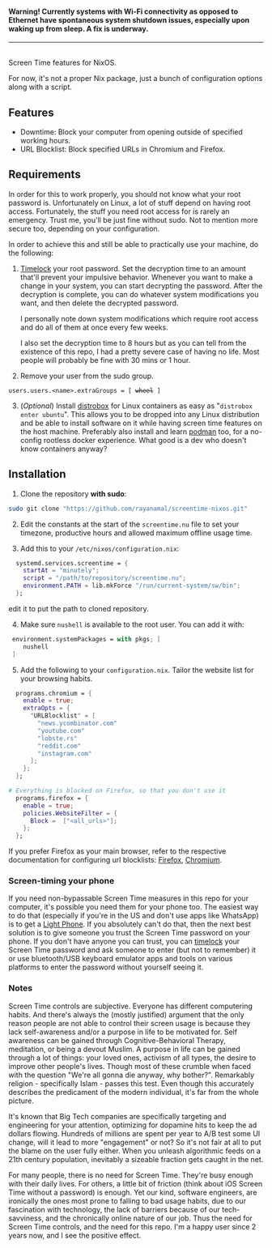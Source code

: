#### Warning! Currently systems with Wi-Fi connectivity as opposed to Ethernet have spontaneous system shutdown issues, especially upon waking up from sleep. A fix is underway.

___
<br>
Screen Time features for NixOS. 

For now, it's not a proper Nix package, just a bunch of configuration options along with a script.

## Features

- Downtime: Block your computer from opening outside of specified working hours.
- URL Blocklist: Block specified URLs in Chromium and Firefox.

## Requirements

In order for this to work properly, you should not know what your root password is. Unfortunately on Linux, a lot of stuff depend on having root access. Fortunately, the stuff you need root access for is rarely an emergency. Trust me, you'll be just fine without sudo. Not to mention more secure too, depending on your configuration. 

In order to achieve this and still be able to practically use your machine, do the following:

1. [Timelock](https://github.com/rayanamal/timelock) your root password. Set the decryption time to an amount that'll prevent your impulsive behavior. Whenever you want to make a change in your system, you can start decrypting the password. After the decryption is complete, you can do whatever system modifications you want, and then delete the decrypted password.

    I personally note down system modifications which require root access and do all of them at once every few weeks.

    I also set the decryption time to 8 hours but as you can tell from the existence of this repo, I had a pretty severe case of having no life. Most people will probably be fine with 30 mins or 1 hour.

2. Remove your user from the sudo group.
<pre><code>users.users.&lt;name&gt;.extraGroups = [ <span style="text-decoration: line-through;">wheel</span> ]
</code></pre>

3. (*Optional*) Install [distrobox](https://distrobox.it/) for Linux containers as easy as "`distrobox enter ubuntu`". This allows you to be dropped into any Linux distribution and be able to install software on it while having screen time features on the host machine. Preferably also install and learn [podman](https://podman.io/) too, for a no-config rootless docker experience. What good is a dev who doesn't know containers anyway?

## Installation

1. Clone the repository **with sudo**:
```bash
sudo git clone "https://github.com/rayanamal/screentime-nixos.git"
```

2. Edit the constants at the start of the `screentime.nu` file to set your timezone, productive hours and allowed maximum offline usage time.

3. Add this to your `/etc/nixos/configuration.nix`:
```nix
  systemd.services.screentime = {
    startAt = "minutely";
    script = "/path/to/repository/screentime.nu";
    environment.PATH = lib.mkForce "/run/current-system/sw/bin";
  };
```
edit it to put the path to cloned repository.

4. Make sure `nushell` is available to the root user. You can add it with:
```nix
 environment.systemPackages = with pkgs; [
    nushell
 ]
```

5. Add the following to your `configuration.nix`. Tailor the website list for your browsing habits.
```nix
  programs.chromium = { 
    enable = true;
    extraOpts = {
      "URLBlocklist" = [
        "news.ycombinator.com"
        "youtube.com"
        "lobste.rs"
        "reddit.com"
        "instagram.com"
      ];
    };
  };

# Everything is blocked on Firefox, so that you don't use it  
  programs.firefox = {
  	enable = true;
    policies.WebsiteFilter = {
      Block =  ["<all_urls>"];
    };
  };
```

  If you prefer Firefox as your main browser, refer to the respective documentation for configuring url blocklists: [Firefox](https://mozilla.github.io/policy-templates/#websitefilter), [Chromium](https://chromeenterprise.google/intl/en_us/policies/#URLBlocklist).

### Screen-timing your phone
If you need non-bypassable Screen Time measures in this repo for your computer, it's possible you need them for your phone too. The easiest way to do that (especially if you're in the US and don't use apps like WhatsApp) is to get a [Light Phone](https://www.thelightphone.com/). If you absolutely can't do that, then the next best solution is to give someone you trust the Screen Time password on your phone. If you don't have anyone you can trust, you can [timelock](https://github.com/rayanamal/timelock) your Screen Time password and ask someone to enter (but not to remember) it or use bluetooth/USB keyboard emulator apps and tools on various platforms to enter the password without yourself seeing it.

### Notes

Screen Time controls are subjective. Everyone has different computering habits. And there's always the (mostly justified) argument that the only reason people are not able to control their screen usage is because they lack self-awareness and/or a purpose in life to be motivated for. Self awareness can be gained through Cognitive-Behavioral Therapy, meditation, or being a devout Muslim. A purpose in life can be gained through a lot of things: your loved ones, activism of all types, the desire to improve other people's lives. Though most of these crumble when faced with the question "We're all gonna die anyway, why bother?". Remarkably religion - specifically Islam - passes this test. Even though this accurately describes the predicament of the modern individual, it's far from the whole picture.

It's known that Big Tech companies are specifically targeting and engineering for your attention, optimizing for dopamine hits to keep the ad dollars flowing. Hundreds of millions are spent per year to A/B test some UI change, will it lead to more "engagement" or not? So it's not fair at all to put the blame on the user fully either. When you unleash algorithmic feeds on a 21th century population, inevitably a sizeable fraction gets caught in the net. 

For many people, there is no need for Screen Time. They're busy enough with their daily lives. For others, a little bit of friction (think about iOS Screen Time without a password) is enough. Yet our kind, software engineers, are ironically the ones most prone to falling to bad usage habits, due to our fascination with technology, the lack of barriers because of our tech-savviness, and the chronically online nature of our job. Thus the need for Screen Time controls, and the need for this repo. I'm a happy user since 2 years now, and I see the positive effect.
